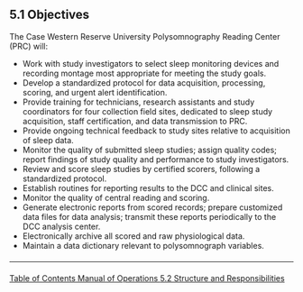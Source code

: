 ## 5.1 Objectives

The Case Western Reserve University Polysomnography Reading Center (PRC) will:

- Work with study investigators to select sleep monitoring devices and recording montage most appropriate for meeting the study goals.
- Develop a standardized protocol for data acquisition, processing, scoring, and urgent alert identification.
- Provide training for technicians, research assistants and study coordinators for four collection field sites, dedicated to sleep study acquisition, staff certification, and data transmission to PRC.
- Provide ongoing technical feedback to study sites relative to acquisition of sleep data.
- Monitor the quality of submitted sleep studies; assign quality codes; report findings of study quality and performance to study investigators.
- Review and score sleep studies by certified scorers, following a standardized protocol.
- Establish routines for reporting results to the DCC and clinical sites.
- Monitor the quality of central reading and scoring.
- Generate electronic reports from scored records; prepare customized data files for data analysis;
transmit these reports periodically to the DCC analysis center.
- Electronically archive all scored and raw physiological data.
- Maintain a data dictionary relevant to polysomnograph variables.


<hr class="soften" style="margin-top: 20px;margin-bottom: 20px;"/>

<div class="center">
<div class="btn-group">
  <a href=":pages_path:/manuals/polysomnography-reading-center/5-00-mop-toc.md" class="btn btn-default">
    <span class="glyphicon glyphicon-chevron-left"></span>
    Table of Contents
  </a>

  <a href=":pages_path:/manuals/polysomnography-reading-center/5-00-mop-toc.md" class="btn btn-default">
    <span class="glyphicon glyphicon-chevron-up"></span>
    Manual of Operations
  </a>

  <a href=":pages_path:/manuals/polysomnography-reading-center/5-02-structure-and-responsibilities.md" class="btn btn-success">
    5.2 Structure and Responsibilities
    <span class="glyphicon glyphicon-chevron-right"></span>
  </a>
</div>
</div>
